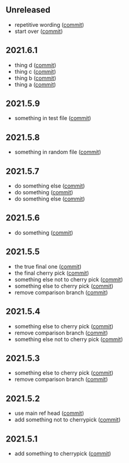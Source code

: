 ## Unreleased
* repetitive wording ([commit](https://github.com/tudorrrrrr/releases-test/commit/75366be63dae8dcc203c2d5044cc4b19c93142c9))
* start over ([commit](https://github.com/tudorrrrrr/releases-test/commit/76d1396c2450485c4a515bfea53445c70946fdd1))
## 2021.6.1
* thing d ([commit](https://github.com/tudorrrrrr/releases-test/commit/37b019863ab7133b9f9b138b83ca0d769badd60a))
* thing c ([commit](https://github.com/tudorrrrrr/releases-test/commit/8a2a2a3688cab3105390a4340ab5c390a8224b45))
* thing b ([commit](https://github.com/tudorrrrrr/releases-test/commit/a2384af7ef82f27aa8930c2392c418341dd5d3cb))
* thing a ([commit](https://github.com/tudorrrrrr/releases-test/commit/47fea82df75ed748f4d3a82368e865a611214621))
## 2021.5.9
* something in test file ([commit](https://github.com/tudorrrrrr/releases-test/commit/98e26423a26250ac75facd6aa8e5e9449aaed67e))
## 2021.5.8
* something in random file ([commit](https://github.com/tudorrrrrr/releases-test/commit/4aa94186603f09fd05507d7095fb72631b77374a))
## 2021.5.7
* do something else ([commit](https://github.com/tudorrrrrr/releases-test/commit/86ad9409ac63d9c2c97dd3da08f513ff3e6b9dff))
* do something ([commit](https://github.com/tudorrrrrr/releases-test/commit/bb2051ddb87b5f0ef9ae8edd293c475c6e777ada))
* do something else ([commit](https://github.com/tudorrrrrr/releases-test/commit/66fe9fca9c6c1fc087fbeafb10ff8d9260fa1cbb))
## 2021.5.6
* do something ([commit](https://github.com/tudorrrrrr/releases-test/commit/184fc447dc8e9ed266b79e3c3af075165f77ff0c))
## 2021.5.5
* the true final one ([commit](https://github.com/tudorrrrrr/releases-test/commit/10961112aa89a845ae963a0ee7cf76267d8dcc81))
* the final cherry pick ([commit](https://github.com/tudorrrrrr/releases-test/commit/ded1f11fe69ce21a60f6bc7e1d1ac6cd045f317d))
* something else not to cherry pick ([commit](https://github.com/tudorrrrrr/releases-test/commit/224bdbf98f0d7a446adb2bb62057aa78989fbe37))
* something else to cherry pick ([commit](https://github.com/tudorrrrrr/releases-test/commit/f626c4c2439604c95d5fe7aebda3208b3eb31bd2))
* remove comparison branch ([commit](https://github.com/tudorrrrrr/releases-test/commit/14f6703f6f44579d22faa06ade8bbf9cda7b7173))
## 2021.5.4
* something else to cherry pick ([commit](https://github.com/tudorrrrrr/releases-test/commit/3aa2721df25f3f740a251b956fdf9e5113428bcf))
* remove comparison branch ([commit](https://github.com/tudorrrrrr/releases-test/commit/ffa03c2150b5a24988118fef6809c472d9db6f0b))
* something else not to cherry pick ([commit](https://github.com/tudorrrrrr/releases-test/commit/224bdbf98f0d7a446adb2bb62057aa78989fbe37))
## 2021.5.3
* something else to cherry pick ([commit](https://github.com/tudorrrrrr/releases-test/commit/f626c4c2439604c95d5fe7aebda3208b3eb31bd2))
* remove comparison branch ([commit](https://github.com/tudorrrrrr/releases-test/commit/14f6703f6f44579d22faa06ade8bbf9cda7b7173))
## 2021.5.2
* use main ref head ([commit](https://github.com/tudorrrrrr/releases-test/commit/b1036621574479aacb797b305e8139aa3596f2bb))
* add something not to cherrypick ([commit](https://github.com/tudorrrrrr/releases-test/commit/9a2c273734b09b610dd9665458135a8d5a857838))
## 2021.5.1
* add something to cherrypick ([commit](https://github.com/tudorrrrrr/releases-test/commit/0d456d0b207d4d5158b309af9fff70ecad2e22a9))
